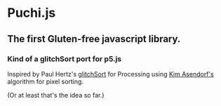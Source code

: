# Puchi.js
## The first Gluten-free javascript library.
### Kind of a glitchSort port for p5.js

Inspired by Paul Hertz's [glitchSort](http://paulhertz.net/factory/2012/08/glitchsort2/) for Processing using [Kim Asendorf's](http://kimasendorf.tumblr.com/post/32936480093/processing-source-code) algorithm for pixel sorting.

(Or at least that's the idea so far.)